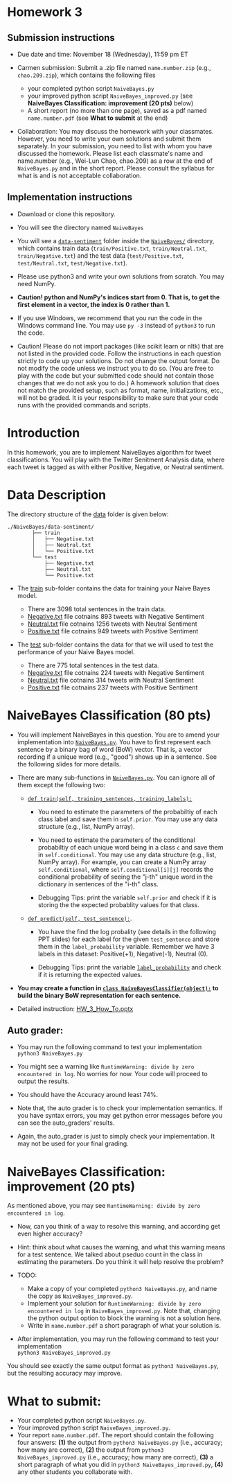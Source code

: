 # Homework 3

## Submission instructions

* Due date and time: November 18 (Wednesday), 11:59 pm ET

* Carmen submission: 
Submit a .zip file named `name.number.zip` (e.g., `chao.209.zip`), which contains the following files
  - your completed python script `NaiveBayes.py`
  - your improved python script `NaiveBayes_improved.py` (see **NaiveBayes Classification: improvement (20 pts)** below)
  - A short report (no more than one page), saved as a pdf named `name.number.pdf` (see **What to submit** at the end)
 
* Collaboration: You may discuss the homework with your classmates. However, you need to write your own solutions and submit them separately. In your submission, you need to list with whom you have discussed the homework. Please list each classmate's name and name.number (e.g., Wei-Lun Chao, chao.209) as a row at the end of `NaiveBayes.py` and in the short report. Please consult the syllabus for what is and is not acceptable collaboration.

## Implementation instructions

* Download or clone this repository.

* You will see the directory named `NaiveBayes` 

* You will see a [`data-sentiment`](`NaiveBayes/data-sentiment/`) folder inside the  [`NaiveBayes/`](./NaiveBayes/) directory, which contains train data (`train/Positive.txt`, `train/Neutral.txt`, `train/Negative.txt`) and the test data (`test/Positive.txt`, `test/Neutral.txt`, `test/Negative.txt`).

* Please use python3 and write your own solutions from scratch. You may need NumPy.

* **Caution! python and NumPy's indices start from 0. That is, to get the first element in a vector, the index is 0 rather than 1.**

* If you use Windows, we recommend that you run the code in the Windows command line. You may use `py -3` instead of `python3` to run the code.

* Caution! Please do not import packages (like scikit learn or nltk) that are not listed in the provided code. Follow the instructions in each question strictly to code up your solutions. Do not change the output format. Do not modify the code unless we instruct you to do so. (You are free to play with the code but your submitted code should not contain those changes that we do not ask you to do.) A homework solution that does not match the provided setup, such as format, name, initializations, etc., will not be graded. It is your responsibility to make sure that your code runs with the provided commands and scripts.



# Introduction

In this homework, you are to implement NaiveBayes algorithm for tweet classifications. You will play with the Twitter Senitment Analysis data, where each tweet is tagged as with either Positive, Negative, or Neutral sentiment.


# Data Description

The directory structure of the [data](./NaiveBayes/data-sentiment/) folder is given below:

```
./NaiveBayes/data-sentiment/
		├── train
		│   ├── Negative.txt
		│   ├── Neutral.txt
		│   └── Positive.txt
		└── test
		    ├── Negative.txt
		    ├── Neutral.txt
		    └── Positive.txt
```

* The [train](./NaiveBayes/data-sentiment/train/) sub-folder contains the data for training your Naive Bayes model. 
	* There are 3098 total sentences in the train data. 
	* [Negative.txt](./NaiveBayes/data-sentiment/train/Negative.txt) file cotnains 893 tweets with Negative Sentiment
	* [Neutral.txt](./NaiveBayes/data-sentiment/train/Neutral.txt) file cotnains 1256 tweets with Neutral Sentiment
	* [Positive.txt](./NaiveBayes/data-sentiment/train/Positive.txt) file cotnains 949 tweets with Positive Sentiment


* The [test](./NaiveBayes/data-sentiment/test/) sub-folder contains the data for that we will used to test the performance of your Naive Bayes model. 
	* There are 775 total sentences in the test data. 
	* [Negative.txt](./NaiveBayes/data-sentiment/test/Negative.txt) file cotnains 224 tweets with Negative Sentiment
	* [Neutral.txt](./NaiveBayes/data-sentiment/test/Neutral.txt) file cotnains 314 tweets with Neutral Sentiment
	* [Positive.txt](./NaiveBayes/data-sentiment/test/Positive.txt) file cotnains 237 tweets with Positive Sentiment


# NaiveBayes Classification (80 pts)

* You will implement NaiveBayes in this question. You are to amend your implementation into [`NaiveBayes.py`](./NaiveBayes/NaiveBayes.py). You have to first represent each sentence by a binary bag of word (BoW) vector. That is, a vector recording if a unique word (e.g., "good") shows up in a sentence. See the following slides for more details.

* There are many sub-functions in  [`NaiveBayes.py`](./NaiveBayes/NaiveBayes.py). You can ignore all of them except the following two:
	* [`def train(self, training_sentences, training_labels):`](./NaiveBayes/NaiveBayes.py#L94)
		* You need to estimate the parameters of the probabiltiy of each class label and save them in `self.prior`. You may use any data structure (e.g., list, NumPy array).

		* You need to estimate the parameters of the conditional probabiltiy of each unique word being in a class `c` and save them in `self.conditional`. You may use any data structure (e.g., list, NumPy array). For example, you can create a NumPy array `self.conditional`, where `self.conditional[i][j]` records the conditional probability of seeing the "j-th" unique word in the dictionary in sentences of the "i-th" class.

		* Debugging Tips: print the variable `self.prior` and check if it is storing the the expected probablity values for that class.

	* [`def predict(self, test_sentence):`](./NaiveBayes/NaiveBayes.py#L119). 
		* You have the find the log probality (see details in the following PPT slides) for each label for the given `test_sentence` and store them in the `label_probability` variable. Remember we have 3 labels in this dataset: Positive(+1), Negative(-1), Neutral (0).
		
		* Debugging Tips: print the variable [`label_probability`](./NaiveBayes/NaiveBayes.py#L138) and check if it is returning the expected values.

* **You may create a function in [`class NaiveBayesClassifier(object):`](./NaiveBayes/NaiveBayes.py#L60) to build the binary BoW representation for each sentence.**

* Detailed instruction: [HW_3_How_To.pptx](./HW_3_How_To.pptx)
  

## Auto grader:

* You may run the following command to test your implementation<br/>
`python3 NaiveBayes.py`<br/>

* You might see a warning like `RuntimeWarning: divide by zero encountered in log`. No worries for now. Your code will proceed to output the results.

* You should have the Accuracy around least 74%. 

* Note that, the auto grader is to check your implementation semantics. If you have syntax errors, you may get python error messages before you can see the auto_graders' results.

* Again, the auto_grader is just to simply check your implementation. It may not be used for your final grading.


# NaiveBayes Classification: improvement (20 pts)

As mentioned above, you may see `RuntimeWarning: divide by zero encountered in log`.

* Now, can you think of a way to resolve this warning, and according get even higher accuracy?

* Hint: think about what causes the warning, and what this warning means for a test sentence. We talked about pseduo count in the class in estimating the parameters. Do you think it will help resolve the problem?

* TODO: 
	* Make a copy of your completed `python3 NaiveBayes.py`, and name the copy as `NaiveBayes_improved.py`.
	* Implement your solution for `RuntimeWarning: divide by zero encountered in log` in `NaiveBayes_improved.py`. Note that, changing the python output option to block the warning is not a solution here.
	* Write in `name.number.pdf` a short paragraph of what your solution is.
	
* After implementation, you may run the following command to test your implementation<br/>
`python3 NaiveBayes_improved.py`<br/>

You should see exactly the same output format as `python3 NaiveBayes.py`, but the resulting accuracy may improve.


# What to submit:

* Your completed python script `NaiveBayes.py`. 
* Your improved python script `NaiveBayes_improved.py`.
* Your report `name.number.pdf`. The report should contain the following four answers: **(1)** the output from `python3 NaiveBayes.py` (i.e., accuracy; how many are correct), **(2)** the output from `python3 NaiveBayes_improved.py` (i.e., accuracy; how many are correct), **(3)** a short paragraph of what you did in `python3 NaiveBayes_improved.py`, **(4)** any other students you collaborate with.


